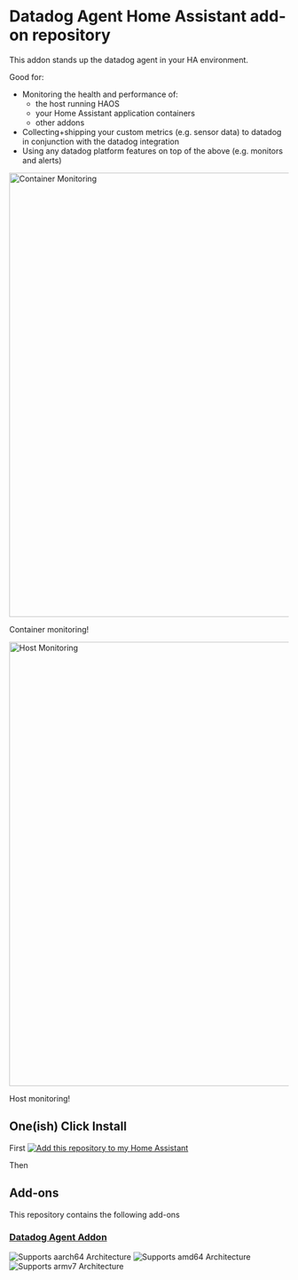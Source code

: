 # Datadog Agent Home Assistant add-on repository

This addon stands up the datadog agent in your HA environment.

Good for:

* Monitoring the health and performance of:
  * the host running HAOS
  * your Home Assistant application containers
  * other addons
* Collecting+shipping your custom metrics (e.g. sensor data) to datadog in conjunction with the datadog integration 
* Using any datadog platform features on top of the above (e.g. monitors and alerts)

<img width="800" alt="Container Monitoring" src="https://github.com/user-attachments/assets/d80330f6-d01f-4a67-8366-4519afc9e1e6" />

Container monitoring!

<img width="800" alt="Host Monitoring" src="https://github.com/user-attachments/assets/170f06c7-7bcb-47cf-a675-3d1b52d6f534" />

Host monitoring!

## One(ish) Click Install

First [![Add this repository to my Home Assistant](https://my.home-assistant.io/badges/supervisor_add_addon_repository.svg)](https://my.home-assistant.io/redirect/supervisor_add_addon_repository/?repository_url=https%3A%2F%2Fgithub.com%2Frapdev-io%2Faddon-datadog-agent)

Then 

## Add-ons

This repository contains the following add-ons

### [Datadog Agent Addon](./datadog-agent)

![Supports aarch64 Architecture][aarch64-shield]
![Supports amd64 Architecture][amd64-shield]
![Supports armv7 Architecture][armv7-shield]


[aarch64-shield]: https://img.shields.io/badge/aarch64-yes-green.svg
[amd64-shield]: https://img.shields.io/badge/amd64-yes-green.svg
[armv7-shield]: https://img.shields.io/badge/armv7-yes-green.svg
